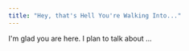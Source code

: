 ```yaml
---
title: "Hey, that's Hell You're Walking Into..."
---
```


I'm glad you are here. I plan to talk about ...
